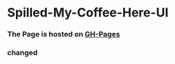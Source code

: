 # Spilled-My-Coffee-Here-UI

### The Page is hosted on [GH-Pages](https://hackclubnuv.github.io/Spilled-My-Coffee-Here-UI/)


### changed